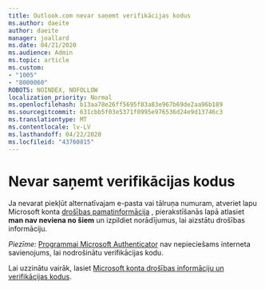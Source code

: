 ```yaml
---
title: Outlook.com nevar saņemt verifikācijas kodus
ms.author: daeite
author: daeite
manager: joallard
ms.date: 04/21/2020
ms.audience: Admin
ms.topic: article
ms.custom:
- "1005"
- "8000060"
ROBOTS: NOINDEX, NOFOLLOW
localization_priority: Normal
ms.openlocfilehash: b13aa78e26ff5695f83a83e967b69de2aa96b189
ms.sourcegitcommit: 631cbb5f03e5371f0995e976536d24e9d13746c3
ms.translationtype: MT
ms.contentlocale: lv-LV
ms.lasthandoff: 04/22/2020
ms.locfileid: "43760815"
---
```

# <a name="cant-get-verification-codes"></a>Nevar saņemt verifikācijas kodus

Ja nevarat piekļūt alternatīvajam e-pasta vai tālruņa numuram, atveriet lapu Microsoft konta [drošības pamatinformācija](https://account.microsoft.com/security) , pierakstīšanās lapā atlasiet **man nav neviena no šiem** un izpildiet norādījumus, lai aizstātu drošības informāciju.

*Piezīme:* [Programmai Microsoft Authenticator](https://go.microsoft.com/fwlink/?linkid=2016117) nav nepieciešams interneta savienojums, lai nodrošinātu verifikācijas kodu.

Lai uzzinātu vairāk, lasiet [Microsoft konta drošības informāciju un verifikācijas kodus](https://support.microsoft.com/help/12428/).